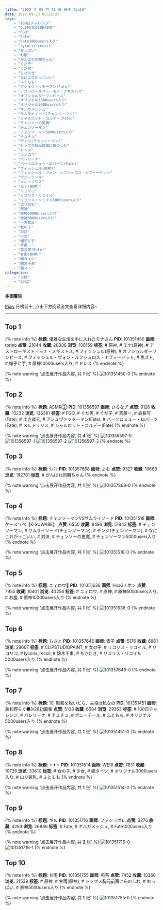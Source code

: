 ```yaml
---
title: "2022 年 09 月 21 日 日榜 Top10"
date: 2022-09-23 05:21:27
tags:
    - "100日チャレンジ"
    - "CLIPSTUDIOPAINT"
    - "FGO"
    - "Fate"
    - "Fate1000users入り"
    - "lycoris_recoil"
    - "おっぱい"
    - "お腹"
    - "がんばれ同期ちゃん"
    - "ぐだ子"
    - "ぐだ男"
    - "ちさたき"
    - "なにこれかっこいい"
    - "ふともも"
    - "アシュヴァッターマン(Fate)"
    - "アストローギスト・モナ・メギストス"
    - "オフショルダーワンピース"
    - "オリジナル3000users入り"
    - "オリジナル5000users入り"
    - "ギルガメッシュ"
    - "サムライソード(チェンソーマン)"
    - "シャルロット・コルデー(Fate)"
    - "チェンソーの悪魔"
    - "チェンソーマン"
    - "チェンソーマン5000users入り"
    - "チュチュ"
    - "デンジ(チェンソーマン)"
    - "トップス胸元前面に布のしわ"
    - "ドレス"
    - "ニィロウ"
    - "バレリーナ"
    - "バーソロミュー・ロバーツ(Fate)"
    - "フィッシュル(原神)"
    - "フィッシュル・ヴォン・ルフシュロス・ナフィードット"
    - "ポニーテール"
    - "メルトリリス"
    - "モナ(原神)"
    - "リコリコ"
    - "リコリス・リコイル"
    - "リコリス・リコイル5000users入り"
    - "ロリ巨乳"
    - "原神"
    - "原神10000users入り"
    - "原神5000users入り"
    - "土方歳三"
    - "女の子"
    - "対決"
    - "少女"
    - "帽子に手"
    - "斉藤一"
    - "森長可(Fate)"
    - "甘雨(原神)"
    - "網タイツ"
    - "錦木千束"
    - "黒スト"
categories:
    - "日榜"
    - "2022"
---
```


<i class="fa fa-triangle-exclamation"></i>**多图警告**<i class="fa fa-triangle-exclamation"></i>

[Pixiv](https://www.pixiv.net/) 日榜前十, 点击下方阅读全文查看详细内容~

<!-- more -->

---

## Top 1

{% note info %}
**标题**: 優雅な生活を手に入れたモナさん
**PID**: 101351450 **画师**: torino
**点赞**: 21844 **收藏**: 28306 **浏览**: 100159
**标签**: # 原神, # モナ(原神), # アストローギスト・モナ・メギストス, # フィッシュル(原神), # オフショルダーワンピース, # フィッシュル・ヴォン・ルフシュロス・ナフィードット, # 黒スト, # 帽子に手, # 原神10000users入り, # ドレス
{% endnote %}

{% note warning '点击展开作品内容, 共 **1** 张' %}
![101351450-0](https://i.pixiv.re/img-original/img/2022/09/20/00/00/06/101351450_p0.jpg)
{% endnote %}

## Top 2

{% note info %}
**标题**: ASMR②
**PID**: 101356597 **画师**: ひるなぎ
**点赞**: 9126 **收藏**: 10232 **浏览**: 135381
**标签**: # FGO, # ぐだ男, # ぐだ子, # 斉藤一, # 森長可(Fate), # 土方歳三, # アシュヴァッターマン(Fate), # バーソロミュー・ロバーツ(Fate), # メルトリリス, # シャルロット・コルデー(Fate)
{% endnote %}

{% note warning '点击展开作品内容, 共 **4** 张' %}
![101356597-0](https://i.pixiv.re/img-original/img/2022/09/20/06/00/02/101356597_p0.jpg)
![101356597-1](https://i.pixiv.re/img-original/img/2022/09/20/06/00/02/101356597_p1.jpg)
![101356597-2](https://i.pixiv.re/img-original/img/2022/09/20/06/00/02/101356597_p2.jpg)
![101356597-3](https://i.pixiv.re/img-original/img/2022/09/20/06/00/02/101356597_p3.jpg)
{% endnote %}

## Top 3

{% note info %}
**标题**: ｸﾝｸﾝ
**PID**: 101357868 **画师**: よむ
**点赞**: 9327 **收藏**: 10669 **浏览**: 182761
**标签**: # がんばれ同期ちゃん
{% endnote %}

{% note warning '点击展开作品内容, 共 **1** 张' %}
![101357868-0](https://i.pixiv.re/img-original/img/2022/09/20/08/32/38/101357868_p0.png)
{% endnote %}

## Top 4

{% note info %}
**标题**: チェンソーマンVSサムライソード
**PID**: 101351518 **画师**: ケースワベ【K-SUWABE】
**点赞**: 6550 **收藏**: 8496 **浏览**: 51843
**标签**: # チェンソーマン, # サムライソード(チェンソーマン), # デンジ(チェンソーマン), # なにこれかっこいい, # 対決, # チェンソーの悪魔, # チェンソーマン5000users入り
{% endnote %}

{% note warning '点击展开作品内容, 共 **1** 张' %}
![101351518-0](https://i.pixiv.re/img-original/img/2022/09/20/00/00/15/101351518_p0.jpg)
{% endnote %}

## Top 5

{% note info %}
**标题**: ニィロウ💐
**PID**: 101351636 **画师**: HxxG / ホン
**点赞**: 7955 **收藏**: 10401 **浏览**: 40256
**标签**: # ニィロウ, # 原神, # 原神5000users入り, # お腹, # 原神10000users入り
{% endnote %}

{% note warning '点击展开作品内容, 共 **1** 张' %}
![101351636-0](https://i.pixiv.re/img-original/img/2022/09/20/00/01/02/101351636_p0.png)
{% endnote %}

## Top 6

{% note info %}
**标题**: ちさと
**PID**: 101357646 **画师**: 雪子
**点赞**: 5176 **收藏**: 6861 **浏览**: 28607
**标签**: # CLIPSTUDIOPAINT, # 女の子, # リコリス・リコイル, # リコリコ, # lycoris_recoil, # 錦木千束, # ちさたき, # リコリス・リコイル5000users入り
{% endnote %}

{% note warning '点击展开作品内容, 共 **1** 张' %}
![101357646-0](https://i.pixiv.re/img-original/img/2022/09/20/08/06/15/101357646_p0.jpg)
{% endnote %}

## Top 7

{% note info %}
**标题**: 10. 制服を脱いだら、主役は私なの
**PID**: 101351451 **画师**: 美和野らぐ■3/28初画集
**点赞**: 5103 **收藏**: 6584 **浏览**: 29353
**标签**: # 100日チャレンジ, # バレリーナ, # チュチュ, # ポニーテール, # ふともも, # オリジナル5000users入り
{% endnote %}

{% note warning '点击展开作品内容, 共 **1** 张' %}
![101351451-0](https://i.pixiv.re/img-original/img/2022/09/20/00/00/06/101351451_p0.png)
{% endnote %}

## Top 8

{% note info %}
**标题**: ✧✦✧
**PID**: 101351514 **画师**: WERI
**点赞**: 7831 **收藏**: 10726 **浏览**: 33610
**标签**: # 女の子, # 少女, # 網タイツ, # オリジナル3000users入り, # ロリ巨乳, # ふともも
{% endnote %}

{% note warning '点击展开作品内容, 共 **1** 张' %}
![101351514-0](https://i.pixiv.re/img-original/img/2022/09/20/00/00/13/101351514_p0.png)
{% endnote %}

## Top 9

{% note info %}
**标题**: ギル
**PID**: 101351716 **画师**: ファジョボレ
**点赞**: 3276 **收藏**: 4283 **浏览**: 26846
**标签**: # Fate, # ギルガメッシュ, # Fate1000users入り
{% endnote %}

{% note warning '点击展开作品内容, 共 **2** 张' %}
![101351716-0](https://i.pixiv.re/img-original/img/2022/09/20/00/03/21/101351716_p0.jpg)
![101351716-1](https://i.pixiv.re/img-original/img/2022/09/20/00/03/21/101351716_p1.jpg)
{% endnote %}

## Top 10

{% note info %}
**标题**: 甘雨
**PID**: 101351755 **画师**: 煎茶
**点赞**: 7452 **收藏**: 10268 **浏览**: 31539
**标签**: # 原神, # 甘雨(原神), # トップス胸元前面に布のしわ, # おっぱい, # 原神5000users入り
{% endnote %}

{% note warning '点击展开作品内容, 共 **1** 张' %}
![101351755-0](https://i.pixiv.re/img-original/img/2022/09/20/00/04/21/101351755_p0.jpg)
{% endnote %}
